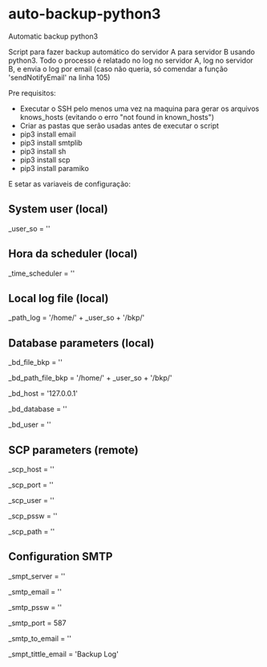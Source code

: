 # auto-backup-python3
Automatic backup python3

Script para fazer backup automático do servidor A para servidor B usando python3.
Todo o processo é relatado no log no servidor A, log no servidor B, e envia o log por email (caso não queria, só comendar a função 'sendNotifyEmail' na linha 105)  

Pre requisitos:

* Executar o SSH pelo menos uma vez na maquina para gerar os arquivos knows_hosts (evitando o erro "not found in known_hosts")
* Criar as pastas que serão usadas antes de executar o script
* pip3 install email
* pip3 install smtplib
* pip3 install sh
* pip3 install scp
* pip3 install paramiko

E setar as variaveis de configuração:

## System user (local)
_user_so = ''

## Hora da scheduler (local)
_time_scheduler = ''

## Local log file (local)
_path_log = '/home/' + _user_so + '/bkp/'

## Database parameters (local)
_bd_file_bkp = ''

_bd_path_file_bkp = '/home/' + _user_so + '/bkp/'

_bd_host =  '127.0.0.1'

_bd_database = ''

_bd_user = ''

## SCP parameters (remote)
_scp_host = ''

_scp_port = ''

_scp_user = ''

_scp_pssw = ''

_scp_path = ''

## Configuration SMTP 
_smpt_server = ''

_smtp_email = ''

_smtp_pssw = ''

_smtp_port = 587

_smtp_to_email = ''

_smpt_tittle_email = 'Backup Log'
